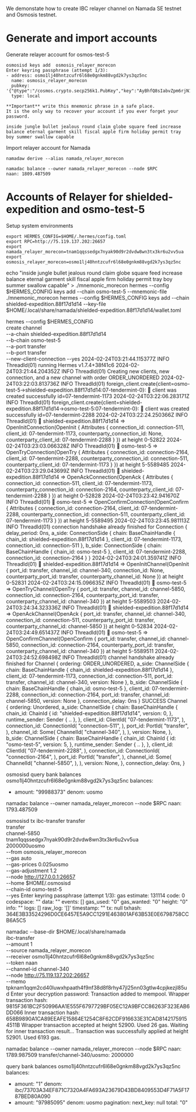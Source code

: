 We demonstate how to create IBC relayer channel on Namada SE testnet and Osmosis testnet.   

# Generate and import accounts 
Generate relayer account for osmos-test-5 
```
osmosisd keys add  osmosis_relayer_morecon
Enter keyring passphrase (attempt 1/3):
- address: osmo1lj40hntzcufr6l68e0gnkm88vgd2k7ys3qz5nc
  name: osmosis_relayer_morecon
  pubkey: '{"@type":"/cosmos.crypto.secp256k1.PubKey","key":"AyBhfQ8sIabvZpm6rjN1xX/6f6q1+JFTtNdYGk9gN5qd"}'
  type: local

**Important** write this mnemonic phrase in a safe place.
It is the only way to recover your account if you ever forget your password.

inside jungle bullet jealous round claim globe square feed increase balance eternal garment skill fiscal apple firm holiday permit tray boy summer swallow capable
```
Import relayer account for Namada
```
namadaw derive --alias namada_relayer_morecon

namadac balance --owner namada_relayer_morecon --node $RPC
naan: 1809.487509
```

# Accounts of Relayer for shielded-expedition and osmo-test-5
Setup system environments
```
export HERMES_CONFIG=$HOME/.hermes/config.toml   
export RPC=http://75.119.137.202:26657  
export namada_relayer_morecon=tnam1qqssedgx7nyak90d9r2dvdw8wn3tx3kr6u2vv5ua
export osmosis_relayer_morecon=osmo1lj40hntzcufr6l68e0gnkm88vgd2k7ys3qz5nc
```

echo "inside jungle bullet jealous round claim globe square feed increase balance eternal garment skill fiscal apple firm holiday permit tray boy summer swallow capable" > ./mnemonic_morecon
hermes --config $HERMES_CONFIG keys add --chain osmo-test-5 --mnemonic-file ./mnemonic_morecon
hermes --config $HERMES_CONFIG keys add --chain shielded-expedition.88f17d1d14 --key-file $HOME/.local/share/namada/shielded-expedition.88f17d1d14/wallet.toml 

hermes --config $HERMES_CONFIG \
  create channel \
  --a-chain shielded-expedition.88f17d1d14 \
  --b-chain osmo-test-5 \
  --a-port transfer \
  --b-port transfer \
  --new-client-connection --yes
2024-02-24T03:21:44.115377Z  INFO ThreadId(01) running Hermes v1.7.4+38f41c6
2024-02-24T03:21:44.204352Z  INFO ThreadId(01) Creating new clients, new connection, and a new channel with order ORDER_UNORDERED
2024-02-24T03:22:03.813736Z  INFO ThreadId(01) foreign_client.create{client=osmo-test-5->shielded-expedition.88f17d1d14:07-tendermint-0}: 🍭 client was created successfully id=07-tendermint-1173
2024-02-24T03:22:06.283171Z  INFO ThreadId(01) foreign_client.create{client=shielded-expedition.88f17d1d14->osmo-test-5:07-tendermint-0}: 🍭 client was created successfully id=07-tendermint-2288
2024-02-24T03:22:24.250366Z  INFO ThreadId(01) 🥂 shielded-expedition.88f17d1d14 => OpenInitConnection(OpenInit { Attributes { connection_id: connection-511, client_id: 07-tendermint-1173, counterparty_connection_id: None, counterparty_client_id: 07-tendermint-2288 } }) at height 0-52822
2024-02-24T03:23:03.066328Z  INFO ThreadId(01) 🥂 osmo-test-5 => OpenTryConnection(OpenTry { Attributes { connection_id: connection-2164, client_id: 07-tendermint-2288, counterparty_connection_id: connection-511, counterparty_client_id: 07-tendermint-1173 } }) at height 5-5589485
2024-02-24T03:23:29.043699Z  INFO ThreadId(01) 🥂 shielded-expedition.88f17d1d14 => OpenAckConnection(OpenAck { Attributes { connection_id: connection-511, client_id: 07-tendermint-1173, counterparty_connection_id: connection-2164, counterparty_client_id: 07-tendermint-2288 } }) at height 0-52828
2024-02-24T03:23:42.941670Z  INFO ThreadId(01) 🥂 osmo-test-5 => OpenConfirmConnection(OpenConfirm { Attributes { connection_id: connection-2164, client_id: 07-tendermint-2288, counterparty_connection_id: connection-511, counterparty_client_id: 07-tendermint-1173 } }) at height 5-5589495
2024-02-24T03:23:45.981113Z  INFO ThreadId(01) connection handshake already finished for Connection { delay_period: 0ns, a_side: ConnectionSide { chain: BaseChainHandle { chain_id: shielded-expedition.88f17d1d14 }, client_id: 07-tendermint-1173, connection_id: connection-511 }, b_side: ConnectionSide { chain: BaseChainHandle { chain_id: osmo-test-5 }, client_id: 07-tendermint-2288, connection_id: connection-2164 } }
2024-02-24T03:24:01.359741Z  INFO ThreadId(01) 🎊  shielded-expedition.88f17d1d14 => OpenInitChannel(OpenInit { port_id: transfer, channel_id: channel-340, connection_id: None, counterparty_port_id: transfer, counterparty_channel_id: None }) at height 0-52831
2024-02-24T03:24:15.096635Z  INFO ThreadId(01) 🎊  osmo-test-5 => OpenTryChannel(OpenTry { port_id: transfer, channel_id: channel-5850, connection_id: connection-2164, counterparty_port_id: transfer, counterparty_channel_id: channel-340 }) at height 5-5589503
2024-02-24T03:24:34.323336Z  INFO ThreadId(01) 🎊  shielded-expedition.88f17d1d14 => OpenAckChannel(OpenAck { port_id: transfer, channel_id: channel-340, connection_id: connection-511, counterparty_port_id: transfer, counterparty_channel_id: channel-5850 }) at height 0-52834
2024-02-24T03:24:49.651437Z  INFO ThreadId(01) 🎊  osmo-test-5 => OpenConfirmChannel(OpenConfirm { port_id: transfer, channel_id: channel-5850, connection_id: connection-2164, counterparty_port_id: transfer, counterparty_channel_id: channel-340 }) at height 5-5589511
2024-02-24T03:24:52.698498Z  INFO ThreadId(01) channel handshake already finished for Channel { ordering: ORDER_UNORDERED, a_side: ChannelSide { chain: BaseChainHandle { chain_id: shielded-expedition.88f17d1d14 }, client_id: 07-tendermint-1173, connection_id: connection-511, port_id: transfer, channel_id: channel-340, version: None }, b_side: ChannelSide { chain: BaseChainHandle { chain_id: osmo-test-5 }, client_id: 07-tendermint-2288, connection_id: connection-2164, port_id: transfer, channel_id: channel-5850, version: None }, connection_delay: 0ns }
SUCCESS Channel {
    ordering: Unordered,
    a_side: ChannelSide {
        chain: BaseChainHandle {
            chain_id: ChainId {
                id: "shielded-expedition.88f17d1d14",
                version: 0,
            },
            runtime_sender: Sender { .. },
        },
        client_id: ClientId(
            "07-tendermint-1173",
        ),
        connection_id: ConnectionId(
            "connection-511",
        ),
        port_id: PortId(
            "transfer",
        ),
        channel_id: Some(
            ChannelId(
                "channel-340",
            ),
        ),
        version: None,
    },
    b_side: ChannelSide {
        chain: BaseChainHandle {
            chain_id: ChainId {
                id: "osmo-test-5",
                version: 5,
            },
            runtime_sender: Sender { .. },
        },
        client_id: ClientId(
            "07-tendermint-2288",
        ),
        connection_id: ConnectionId(
            "connection-2164",
        ),
        port_id: PortId(
            "transfer",
        ),
        channel_id: Some(
            ChannelId(
                "channel-5850",
            ),
        ),
        version: None,
    },
    connection_delay: 0ns,
}

osmosisd query bank balances osmo1lj40hntzcufr6l68e0gnkm88vgd2k7ys3qz5nc
balances:
- amount: "99988373"
  denom: uosmo

namadac balance --owner namada_relayer_morecon --node $RPC
naan: 1793.487509

osmosisd tx ibc-transfer transfer \
  transfer \
  channel-5850 \
  tnam1qqssedgx7nyak90d9r2dvdw8wn3tx3kr6u2vv5ua \
  2000000uosmo \
  --from osmosis_relayer_morecon \
  --gas auto \
  --gas-prices 0.025uosmo \
  --gas-adjustment 1.2 \
  --node http://127.0.0.1:26657 \
  --home $HOME/.osmosisd \
  --chain-id osmo-test-5 \
  --yes
Enter keyring passphrase (attempt 1/3):
gas estimate: 131114
code: 0
codespace: ""
data: ""
events: []
gas_used: "0"
gas_wanted: "0"
height: "0"
info: ""
logs: []
raw_log: '[]'
timestamp: ""
tx: null
txhash: 364E3B33524296D0CE6457E5A9CC1291E463801AF63B53E0E6798758CCB6A5C5

namadac --base-dir $HOME/.local/share/namada \
    ibc-transfer \
    --amount 1 \
    --source namada_relayer_morecon \
    --receiver osmo1lj40hntzcufr6l68e0gnkm88vgd2k7ys3qz5nc \
    --token naan \
    --channel-id channel-340 \
    --node http://75.119.137.202:26657 \
    --memo tpknam1qqm2cd40luwxhpaath4f9nf38d8f8rhy47jl25nn03gtlw4cpjkezjl85ud
Enter your decryption password: 
Transaction added to mempool.
Wrapper transaction hash: 9815F361BC2F50996AA1E555F6797729BF05EC12A9BFCC86263F323EAB6DD066
Inner transaction hash: 658B9890A1CA89EEAFE15864E1254C8F62CDF916633E31CAD81421759154511B
Wrapper transaction accepted at height 52900. Used 26 gas.
Waiting for inner transaction result...
Transaction was successfully applied at height 52901. Used 6193 gas.

namadac balance --owner namada_relayer_morecon --node $RPC
naan: 1789.987509
transfer/channel-340/uosmo: 2000000

query bank balances osmo1lj40hntzcufr6l68e0gnkm88vgd2k7ys3qz5nc
balances:
- amount: "1"
  denom: ibc/73703A34EF871C7320A4FA693A23679D43BD8409553D4F71A5F1787BED80A090
- amount: "97985095"
  denom: uosmo
pagination:
  next_key: null
  total: "0"


